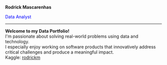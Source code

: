 **Rodrick Mascarenhas**
<p style="color:blue;">Data Analyst<hr /></p>
<b>Welcome to my Data Portfolio!</b>
<br>I'm passionate about solving real-world problems using data and technology.
<br>I especially enjoy working on software products that innovatively address critical challenges and produce a meaningful impact.
<br>Kaggle: <a href="https://www.kaggle.com/rodrickmascarenhas">rodrickm</a>

